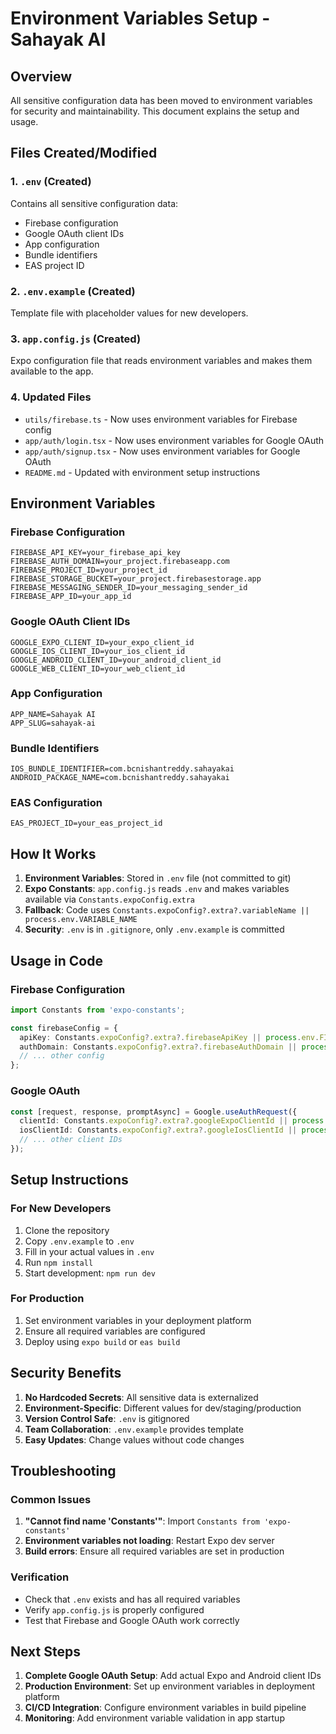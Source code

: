 # Environment Variables Setup - Sahayak AI

## Overview

All sensitive configuration data has been moved to environment variables for security and maintainability. This document explains the setup and usage.

## Files Created/Modified

### 1. `.env` (Created)
Contains all sensitive configuration data:
- Firebase configuration
- Google OAuth client IDs
- App configuration
- Bundle identifiers
- EAS project ID

### 2. `.env.example` (Created)
Template file with placeholder values for new developers.

### 3. `app.config.js` (Created)
Expo configuration file that reads environment variables and makes them available to the app.

### 4. Updated Files
- `utils/firebase.ts` - Now uses environment variables for Firebase config
- `app/auth/login.tsx` - Now uses environment variables for Google OAuth
- `app/auth/signup.tsx` - Now uses environment variables for Google OAuth
- `README.md` - Updated with environment setup instructions

## Environment Variables

### Firebase Configuration
```env
FIREBASE_API_KEY=your_firebase_api_key
FIREBASE_AUTH_DOMAIN=your_project.firebaseapp.com
FIREBASE_PROJECT_ID=your_project_id
FIREBASE_STORAGE_BUCKET=your_project.firebasestorage.app
FIREBASE_MESSAGING_SENDER_ID=your_messaging_sender_id
FIREBASE_APP_ID=your_app_id
```

### Google OAuth Client IDs
```env
GOOGLE_EXPO_CLIENT_ID=your_expo_client_id
GOOGLE_IOS_CLIENT_ID=your_ios_client_id
GOOGLE_ANDROID_CLIENT_ID=your_android_client_id
GOOGLE_WEB_CLIENT_ID=your_web_client_id
```

### App Configuration
```env
APP_NAME=Sahayak AI
APP_SLUG=sahayak-ai
```

### Bundle Identifiers
```env
IOS_BUNDLE_IDENTIFIER=com.bcnishantreddy.sahayakai
ANDROID_PACKAGE_NAME=com.bcnishantreddy.sahayakai
```

### EAS Configuration
```env
EAS_PROJECT_ID=your_eas_project_id
```

## How It Works

1. **Environment Variables**: Stored in `.env` file (not committed to git)
2. **Expo Constants**: `app.config.js` reads `.env` and makes variables available via `Constants.expoConfig.extra`
3. **Fallback**: Code uses `Constants.expoConfig?.extra?.variableName || process.env.VARIABLE_NAME`
4. **Security**: `.env` is in `.gitignore`, only `.env.example` is committed

## Usage in Code

### Firebase Configuration
```typescript
import Constants from 'expo-constants';

const firebaseConfig = {
  apiKey: Constants.expoConfig?.extra?.firebaseApiKey || process.env.FIREBASE_API_KEY,
  authDomain: Constants.expoConfig?.extra?.firebaseAuthDomain || process.env.FIREBASE_AUTH_DOMAIN,
  // ... other config
};
```

### Google OAuth
```typescript
const [request, response, promptAsync] = Google.useAuthRequest({
  clientId: Constants.expoConfig?.extra?.googleExpoClientId || process.env.GOOGLE_EXPO_CLIENT_ID,
  iosClientId: Constants.expoConfig?.extra?.googleIosClientId || process.env.GOOGLE_IOS_CLIENT_ID,
  // ... other client IDs
});
```

## Setup Instructions

### For New Developers
1. Clone the repository
2. Copy `.env.example` to `.env`
3. Fill in your actual values in `.env`
4. Run `npm install`
5. Start development: `npm run dev`

### For Production
1. Set environment variables in your deployment platform
2. Ensure all required variables are configured
3. Deploy using `expo build` or `eas build`

## Security Benefits

1. **No Hardcoded Secrets**: All sensitive data is externalized
2. **Environment-Specific**: Different values for dev/staging/production
3. **Version Control Safe**: `.env` is gitignored
4. **Team Collaboration**: `.env.example` provides template
5. **Easy Updates**: Change values without code changes

## Troubleshooting

### Common Issues
1. **"Cannot find name 'Constants'"**: Import `Constants from 'expo-constants'`
2. **Environment variables not loading**: Restart Expo dev server
3. **Build errors**: Ensure all required variables are set in production

### Verification
- Check that `.env` exists and has all required variables
- Verify `app.config.js` is properly configured
- Test that Firebase and Google OAuth work correctly

## Next Steps

1. **Complete Google OAuth Setup**: Add actual Expo and Android client IDs
2. **Production Environment**: Set up environment variables in deployment platform
3. **CI/CD Integration**: Configure environment variables in build pipeline
4. **Monitoring**: Add environment variable validation in app startup 